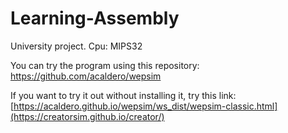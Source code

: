 # Learning-Assembly
University project. Cpu: MIPS32

You can try the program using this repository: https://github.com/acaldero/wepsim

If you want to try it out without installing it, try this link: [https://acaldero.github.io/wepsim/ws_dist/wepsim-classic.html](https://creatorsim.github.io/creator/)
